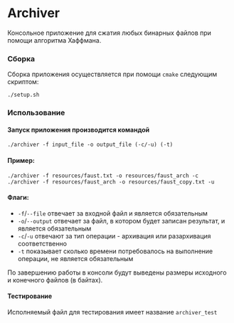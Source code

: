 # Archiver 

Консольное приложение для сжатия любых бинарных файлов при 
помощи алгоритма Хаффмана. 

### Сборка

Сборка приложения осуществляется при помощи `cmake` следующим скриптом: 
```
./setup.sh
 ```

### Использование

#### Запуск приложения производится командой
```
./archiver -f input_file -o output_file (-c/-u) (-t)
 ```

#### Пример: 
```
./archiver -f resources/faust.txt -o resources/faust_arch -c 
./archiver -f resources/faust_arch -o resources/faust_copy.txt -u 
```

#### Флаги: 
* `-f`/`--file` отвечает за входной файл и является обязательным 
* `-o`/`--output` отвечает за файл, в котором будет записан результат, и является обязательным
* `-c`/`-u` отвечают за тип операции - архивация или разархивация соответственно 
* `-t` показывает сколько времени потребовалось на выполнение операции, не является обязательным

По завершению работы в консоли будут выведены размеры исходного и конечного файлов (в байтах).

#### Тестирование

Исполняемый файл для тестирования имеет название `archiver_test`